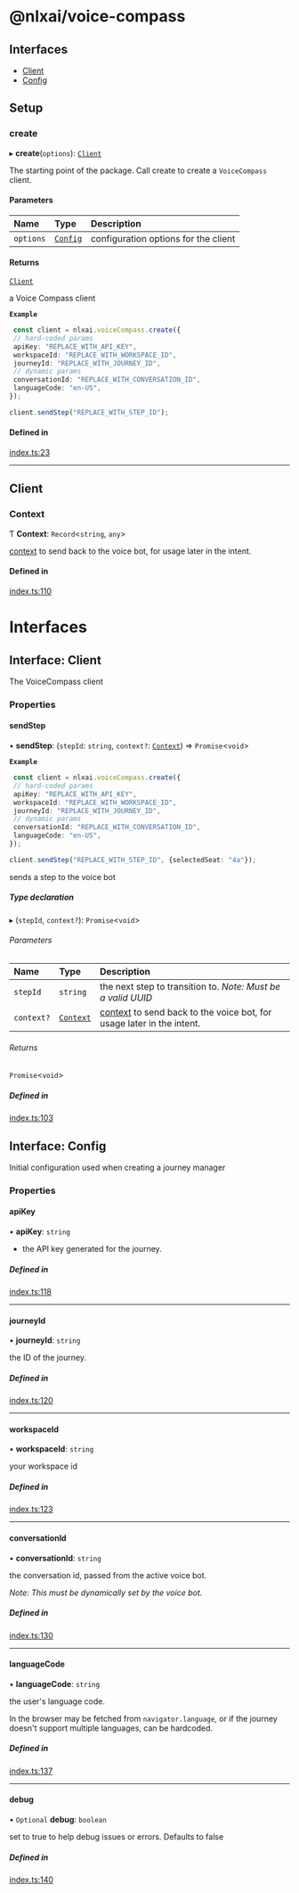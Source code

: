 
<a name="readmemd"></a>

# @nlxai/voice-compass

## Interfaces

- [Client](#interfacesclientmd)
- [Config](#interfacesconfigmd)

## Setup

### create

▸ **create**(`options`): [`Client`](#interfacesclientmd)

The starting point of the package. Call create to create a `VoiceCompass` client.

#### Parameters

| Name | Type | Description |
| :------ | :------ | :------ |
| `options` | [`Config`](#interfacesconfigmd) | configuration options for the client |

#### Returns

[`Client`](#interfacesclientmd)

a Voice Compass client

**`Example`**

```typescript
 const client = nlxai.voiceCompass.create({
 // hard-coded params
 apiKey: "REPLACE_WITH_API_KEY",
 workspaceId: "REPLACE_WITH_WORKSPACE_ID",
 journeyId: "REPLACE_WITH_JOURNEY_ID",
 // dynamic params
 conversationId: "REPLACE_WITH_CONVERSATION_ID",
 languageCode: "en-US",
});

client.sendStep("REPLACE_WITH_STEP_ID");
```

#### Defined in

[index.ts:23](https://github.com/nlxai/sdk/blob/05aef14f503ae87d487cac75223a950d4c5753ce/packages/voice-compass/src/index.ts#L23)

___

## Client

### Context

Ƭ **Context**: `Record`\<`string`, `any`\>

[context](https://docs.studio.nlx.ai/workspacesettings/documentation-settings/settings-context-attributes) to send back to the voice bot, for usage later in the intent.

#### Defined in

[index.ts:110](https://github.com/nlxai/sdk/blob/05aef14f503ae87d487cac75223a950d4c5753ce/packages/voice-compass/src/index.ts#L110)


<a name="indexmd"></a>


# Interfaces


<a name="interfacesclientmd"></a>

## Interface: Client

The VoiceCompass client

### Properties

#### sendStep

• **sendStep**: (`stepId`: `string`, `context?`: [`Context`](#context)) => `Promise`\<`void`\>

**`Example`**

```typescript
 const client = nlxai.voiceCompass.create({
 // hard-coded params
 apiKey: "REPLACE_WITH_API_KEY",
 workspaceId: "REPLACE_WITH_WORKSPACE_ID",
 journeyId: "REPLACE_WITH_JOURNEY_ID",
 // dynamic params
 conversationId: "REPLACE_WITH_CONVERSATION_ID",
 languageCode: "en-US",
});

client.sendStep("REPLACE_WITH_STEP_ID", {selectedSeat: "4a"});
```
sends a step to the voice bot

##### Type declaration

▸ (`stepId`, `context?`): `Promise`\<`void`\>

###### Parameters

| Name | Type | Description |
| :------ | :------ | :------ |
| `stepId` | `string` | the next step to transition to. _Note: Must be a valid UUID_ |
| `context?` | [`Context`](#context) | [context](https://docs.studio.nlx.ai/workspacesettings/documentation-settings/settings-context-attributes) to send back to the voice bot, for usage later in the intent. |

###### Returns

`Promise`\<`void`\>

##### Defined in

[index.ts:103](https://github.com/nlxai/sdk/blob/05aef14f503ae87d487cac75223a950d4c5753ce/packages/voice-compass/src/index.ts#L103)


<a name="interfacesconfigmd"></a>

## Interface: Config

Initial configuration used when creating a journey manager

### Properties

#### apiKey

• **apiKey**: `string`

* the API key generated for the journey.

##### Defined in

[index.ts:118](https://github.com/nlxai/sdk/blob/05aef14f503ae87d487cac75223a950d4c5753ce/packages/voice-compass/src/index.ts#L118)

___

#### journeyId

• **journeyId**: `string`

the ID of the journey.

##### Defined in

[index.ts:120](https://github.com/nlxai/sdk/blob/05aef14f503ae87d487cac75223a950d4c5753ce/packages/voice-compass/src/index.ts#L120)

___

#### workspaceId

• **workspaceId**: `string`

your workspace id

##### Defined in

[index.ts:123](https://github.com/nlxai/sdk/blob/05aef14f503ae87d487cac75223a950d4c5753ce/packages/voice-compass/src/index.ts#L123)

___

#### conversationId

• **conversationId**: `string`

the conversation id, passed from the active voice bot.

_Note: This must be dynamically set by the voice bot._

##### Defined in

[index.ts:130](https://github.com/nlxai/sdk/blob/05aef14f503ae87d487cac75223a950d4c5753ce/packages/voice-compass/src/index.ts#L130)

___

#### languageCode

• **languageCode**: `string`

the user's language code.

In the browser may be fetched from `navigator.language`, or if the journey doesn't support multiple languages, can be hardcoded.

##### Defined in

[index.ts:137](https://github.com/nlxai/sdk/blob/05aef14f503ae87d487cac75223a950d4c5753ce/packages/voice-compass/src/index.ts#L137)

___

#### debug

• `Optional` **debug**: `boolean`

set to true to help debug issues or errors. Defaults to false

##### Defined in

[index.ts:140](https://github.com/nlxai/sdk/blob/05aef14f503ae87d487cac75223a950d4c5753ce/packages/voice-compass/src/index.ts#L140)

